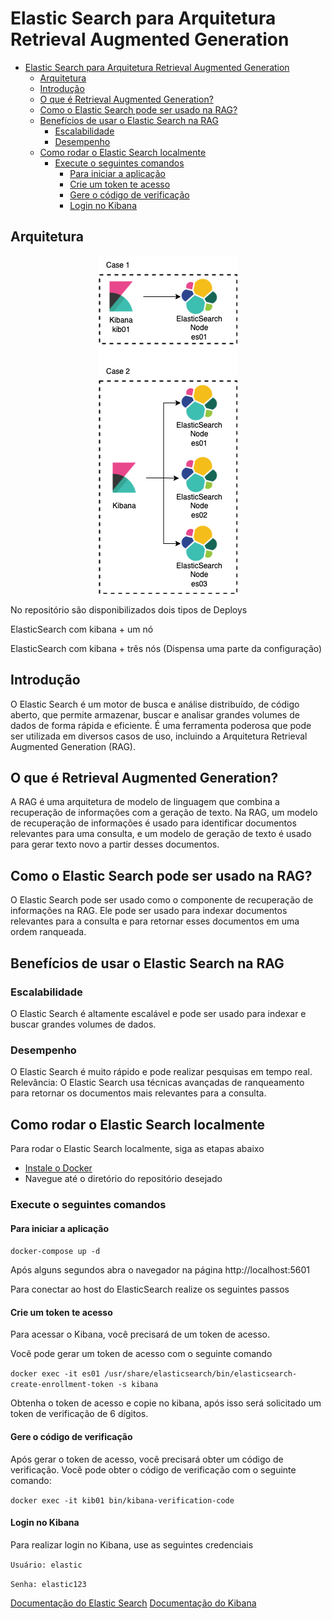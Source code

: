 
# Elastic Search para Arquitetura Retrieval Augmented Generation

- [Elastic Search para Arquitetura Retrieval Augmented Generation](#elastic-search-para-arquitetura-retrieval-augmented-generation)
  - [Arquitetura](#arquitetura)
  - [Introdução](#introdução)
  - [O que é Retrieval Augmented Generation?](#o-que-é-retrieval-augmented-generation)
  - [Como o Elastic Search pode ser usado na RAG?](#como-o-elastic-search-pode-ser-usado-na-rag)
  - [Benefícios de usar o Elastic Search na RAG](#benefícios-de-usar-o-elastic-search-na-rag)
    - [Escalabilidade](#escalabilidade)
    - [Desempenho](#desempenho)
  - [Como rodar o Elastic Search localmente](#como-rodar-o-elastic-search-localmente)
    - [Execute o seguintes comandos](#execute-o-seguintes-comandos)
      - [Para iniciar a aplicação](#para-iniciar-a-aplicação)
      - [Crie um token te acesso](#crie-um-token-te-acesso)
      - [Gere o código de verificação](#gere-o-código-de-verificação)
      - [Login no Kibana](#login-no-kibana)

## Arquitetura

<center>
<img src="./images/Architectures.png" alt="Architectures available"/>
</center>

No repositório são disponibilizados dois tipos de Deploys

ElasticSearch com kibana + um nó

ElasticSearch com kibana + três nós (Dispensa uma parte da configuração)

## Introdução

O Elastic Search é um motor de busca e análise distribuído, de código aberto, que permite armazenar, buscar e analisar grandes volumes de dados de forma rápida e eficiente. É uma ferramenta poderosa que pode ser utilizada em diversos casos de uso, incluindo a Arquitetura Retrieval Augmented Generation (RAG).

## O que é Retrieval Augmented Generation?
A RAG é uma arquitetura de modelo de linguagem que combina a recuperação de informações com a geração de texto. Na RAG, um modelo de recuperação de informações é usado para identificar documentos relevantes para uma consulta, e um modelo de geração de texto é usado para gerar texto novo a partir desses documentos.

## Como o Elastic Search pode ser usado na RAG?
O Elastic Search pode ser usado como o componente de recuperação de informações na RAG. Ele pode ser usado para indexar documentos relevantes para a consulta e para retornar esses documentos em uma ordem ranqueada.

## Benefícios de usar o Elastic Search na RAG

### Escalabilidade
 O Elastic Search é altamente escalável e pode ser usado para indexar e buscar grandes volumes de dados.

### Desempenho
O Elastic Search é muito rápido e pode realizar pesquisas em tempo real.
Relevância: O Elastic Search usa técnicas avançadas de ranqueamento para retornar os documentos mais relevantes para a consulta.

## Como rodar o Elastic Search localmente

Para rodar o Elastic Search localmente, siga as etapas abaixo

- [Instale o Docker](https://www.docker.com/products/docker-desktop/)
- Navegue até o diretório do repositório desejado

### Execute o seguintes comandos

#### Para iniciar a aplicação
`docker-compose up -d`

Após alguns segundos abra o navegador na página http://localhost:5601

Para conectar ao host do ElasticSearch realize os seguintes passos

#### Crie um token te acesso
Para acessar o Kibana, você precisará de um token de acesso.

Você pode gerar um token de acesso com o seguinte comando

`docker exec -it es01 /usr/share/elasticsearch/bin/elasticsearch-create-enrollment-token -s kibana`

Obtenha o token de acesso e copie no kibana, após isso será solicitado um token de verificação de 6 dígitos.

#### Gere o código de verificação

Após gerar o token de acesso, você precisará obter um código de verificação. Você pode obter o código de verificação com o seguinte comando:

`docker exec -it kib01 bin/kibana-verification-code`

#### Login no Kibana

Para realizar login no Kibana, use as seguintes credenciais

`Usuário: elastic`

`Senha: elastic123`

[Documentação do Elastic Search](https://www.elastic.co/guide/)
[Documentação do Kibana](https://www.elastic.co/guide/en/kibana/current/)